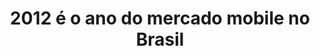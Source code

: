 ---
layout: redirect
category: caelum
title: 2012 é o ano do mercado mobile no Brasil
originalURI: http://blog.caelum.com.br/2012-e-o-ano-do-mercado-mobile-no-brasil/
---